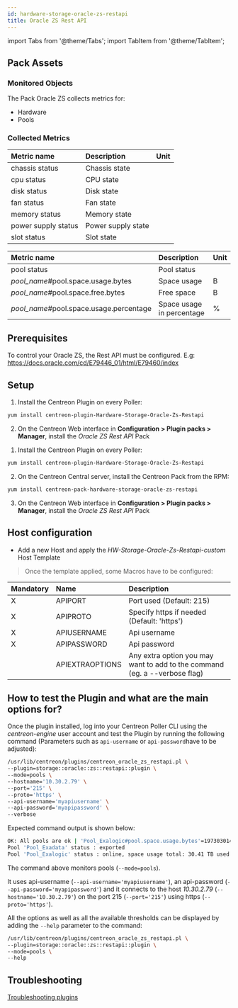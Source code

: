 ```yaml
---
id: hardware-storage-oracle-zs-restapi
title: Oracle ZS Rest API
---
```

import Tabs from '@theme/Tabs';
import TabItem from '@theme/TabItem';


## Pack Assets

### Monitored Objects

The Pack Oracle ZS collects metrics for:
* Hardware
* Pools

### Collected Metrics

<Tabs groupId="operating-systems">
<TabItem value="Hardware" label="Hardware">

| Metric name         | Description        | Unit |
| :------------------ | :----------------- | :--- |
| chassis status      | Chassis state      |      |
| cpu status          | CPU state          |      |
| disk status         | Disk state         |      |
| fan status          | Fan state          |      |
| memory status       | Memory state       |      |
| power supply status | Power supply state |      |
| slot status         | Slot state         |      |

</TabItem>
<TabItem value="Pools" label="Pools">

| Metric name                              | Description               | Unit |
| :--------------------------------------- | :------------------------ | :--- |
| pool status                              | Pool status               |      |
| *pool\_name*#pool.space.usage.bytes      | Space usage               | B    |
| *pool\_name*#pool.space.free.bytes       | Free space                | B    |
| *pool\_name*#pool.space.usage.percentage | Space usage in percentage | %    |

</TabItem>
</Tabs>

## Prerequisites

To control your Oracle ZS, the Rest API must be configured.
E.g: https://docs.oracle.com/cd/E79446_01/html/E79460/index

## Setup

<Tabs groupId="licence-systems">
<TabItem value="Online IMP Licence & IT100 Editions" label="Online IMP Licence & IT100 Editions">

1. Install the Centreon Plugin on every Poller:

```bash
yum install centreon-plugin-Hardware-Storage-Oracle-Zs-Restapi
```

2. On the Centreon Web interface in **Configuration > Plugin packs > Manager**, install the *Oracle ZS Rest API* Pack

</TabItem>
<TabItem value="Offline IMP License" label="Offline IMP License">

1. Install the Centreon Plugin on every Poller:

```bash
yum install centreon-plugin-Hardware-Storage-Oracle-Zs-Restapi
```

2. On the Centreon Central server, install the Centreon Pack from the RPM:

```bash
yum install centreon-pack-hardware-storage-oracle-zs-restapi
```

3. On the Centreon Web interface in **Configuration > Plugin packs > Manager**, install the *Oracle ZS Rest API* Pack

</TabItem>
</Tabs>

## Host configuration

* Add a new Host and apply the *HW-Storage-Oracle-Zs-Restapi-custom* Host Template

> Once the template applied, some Macros have to be configured:

| Mandatory | Name            | Description                                                                |
| :-------- | :-------------- | :------------------------------------------------------------------------- |
| X         | APIPORT         | Port used (Default: 215)                                                   |
| X         | APIPROTO        | Specify https if needed (Default: 'https')                                 |
| X         | APIUSERNAME     | Api username                                                               |
| X         | APIPASSWORD     | Api password                                                               |
|           | APIEXTRAOPTIONS | Any extra option you may want to add to the command (eg. a --verbose flag) |

## How to test the Plugin and what are the main options for?

Once the plugin installed, log into your Centreon Poller CLI using the *centreon-engine* user account
and test the Plugin by running the following command (Parameters such as ```api-username``` or ```api-password```have to be adjusted):

```bash
/usr/lib/centreon/plugins/centreon_oracle_zs_restapi.pl \
--plugin=storage::oracle::zs::restapi::plugin \
--mode=pools \
--hostname='10.30.2.79' \
--port='215' \
--proto='https' \
--api-username='myapiusername' \
--api-password='myapipassword' \
--verbose
```

Expected command output is shown below:

```bash
OK: All pools are ok | 'Pool_Exalogic#pool.space.usage.bytes'=19730301416448B;;;0;33432025432064 'Pool_Exalogic#pool.space.free.bytes'=13176557201408B;;;0;33432025432064 'Pool_Exalogic#pool.space.usage.percentage'=59.02%;;;0;100
Pool 'Pool_Exadata' status : exported
Pool 'Pool_Exalogic' status : online, space usage total: 30.41 TB used: 17.94 TB (59.02%) free: 11.98 TB (39.41%)
```

The command above monitors pools (```--mode=pools```).

It uses api-username (```--api-username='myapiusername'```), an api-password (```--api-password='myapipassword'```)
and it connects to the host _10.30.2.79_ (```--hostname='10.30.2.79'```)
on the port 215 (```--port='215'```) using https (```--proto='https'```).

All the options as well as all the available thresholds can be displayed by adding the  ```--help```
parameter to the command:

```bash
/usr/lib/centreon/plugins/centreon_oracle_zs_restapi.pl \
--plugin=storage::oracle::zs::restapi::plugin \
--mode=pools \
--help
```

## Troubleshooting

[Troubleshooting plugins](../tutorials/troubleshooting-plugins#http-and-api-checks)
